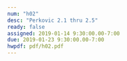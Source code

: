 ```yaml
---
num: "h02"
desc: "Perkovic 2.1 thru 2.5"
ready: false
assigned: 2019-01-14 9:30:00.00-7:00
due: 2019-01-23 9:30:00.00-7:00
hwpdf: pdf/h02.pdf
---
```

